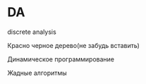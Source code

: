 # DA
discrete analysis

Красно черное дерево(не забудь вставить)

Динамическое программирование

Жадные алгоритмы
